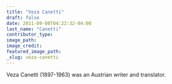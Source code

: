 ```yaml
---
title: "Veza Canetti"
draft: false
date: 2011-09-08T04:22:32-04:00
last_name: "Canetti"
contributor_type:
image_path:
image_credit:
featured_image_path:
_slug: veza-canetti
---
```


Veza Canetti (1897-1963) was an Austrian writer and translator.

